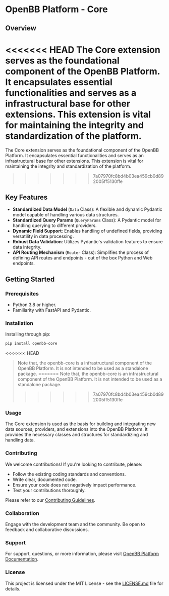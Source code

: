 # OpenBB Platform - Core

## Overview

<<<<<<< HEAD
The Core extension serves as the foundational component of the OpenBB Platform. It encapsulates essential functionalities and serves as a infrastructural base for other extensions. This extension is vital for maintaining the integrity and standardization of the platform.
=======
The Core extension serves as the foundational component of the OpenBB Platform. It encapsulates essential functionalities and serves as an infrastructural base for other extensions. This extension is vital for maintaining the integrity and standardization of the platform.
>>>>>>> 7a07970fc8bd4b03ea459cb0d892005ff5130ffe

## Key Features

- **Standardized Data Model** (`Data` Class): A flexible and dynamic Pydantic model capable of handling various data structures.
- **Standardized Query Params** (`QueryParams` Class): A Pydantic model for handling querying to different providers.
- **Dynamic Field Support**: Enables handling of undefined fields, providing versatility in data processing.
- **Robust Data Validation**: Utilizes Pydantic's validation features to ensure data integrity.
- **API Routing Mechanism** (`Router` Class): Simplifies the process of defining API routes and endpoints - out of the box Python and Web endpoints.

## Getting Started

### Prerequisites

- Python 3.8 or higher.
- Familiarity with FastAPI and Pydantic.

### Installation

Installing through pip:

```bash
pip install openbb-core
```

<<<<<<< HEAD
> Note that, the openbb-core is a infrastructural component of the OpenBB Platform. It is not intended to be used as a standalone package.
=======
> Note that, the openbb-core is an infrastructural component of the OpenBB Platform. It is not intended to be used as a standalone package.
>>>>>>> 7a07970fc8bd4b03ea459cb0d892005ff5130ffe

### Usage

The Core extension is used as the basis for building and integrating new data sources, providers, and extensions into the OpenBB Platform. It provides the necessary classes and structures for standardizing and handling data.

### Contributing

We welcome contributions! If you're looking to contribute, please:

- Follow the existing coding standards and conventions.
- Write clear, documented code.
- Ensure your code does not negatively impact performance.
- Test your contributions thoroughly.

Please refer to our [Contributing Guidelines](https://docs.openbb.co/platform/development).

### Collaboration

Engage with the development team and the community. Be open to feedback and collaborative discussions.

### Support

For support, questions, or more information, please visit [OpenBB Platform Documentation](https://docs.openbb.co/platform/development).

### License

This project is licensed under the MIT License - see the [LICENSE.md](https://github.com/OpenBB-finance/OpenBBTerminal/blob/main/LICENSE) file for details.
